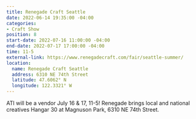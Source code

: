 ```yaml
---
title: Renegade Craft Seattle
date: 2022-06-14 19:35:00 -04:00
categories:
- Craft Show
position: 8
start-date: 2022-07-16 11:00:00 -04:00
end-date: 2022-07-17 17:00:00 -04:00
time: 11-5
external-link: https://www.renegadecraft.com/fair/seattle-summer/
location:
  name: Renegade Craft Seattle
  address: 6310 NE 74th Street
  latitude: 47.6062° N
  longitude: 122.3321° W
---
```


ATI will be a vendor July 16 & 17, 11-5! Renegade brings local and national creatives Hangar 30 at Magnuson Park, 6310 NE 74th Street.